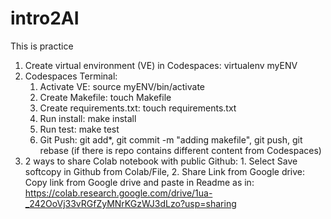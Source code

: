 # intro2AI
This is practice

1. Create virtual environment (VE) in Codespaces: virtualenv myENV
2. Codespaces Terminal:
     1.  Activate VE: source myENV/bin/activate
     2.  Create Makefile: touch Makefile
     3.  Create requirements.txt: touch requirements.txt
     4.  Run install: make install
     5.  Run test: make test
     6.  Git Push: git add*, git commit -m "adding makefile", git push, git rebase (if there is repo contains different content from Codespaces)
3. 2 ways to share Colab notebook with public Github: 1. Select Save softcopy in Github from Colab/File, 2. Share Link from Google drive: Copy link from Google drive and paste in Readme as in: https://colab.research.google.com/drive/1ua-_242OoVj33vRGfZyMNrKGzWJ3dLzo?usp=sharing
